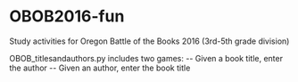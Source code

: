 # OBOB2016-fun
Study activities for Oregon Battle of the Books 2016 (3rd-5th grade division)

OBOB_titlesandauthors.py includes two games:
-- Given a book title, enter the author
-- Given an author, enter the book title
